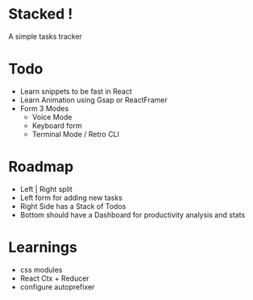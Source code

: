 # Stacked !

A simple tasks tracker

# Todo

-   Learn snippets to be fast in React
-   Learn Animation using Gsap or ReactFramer
-   Form 3 Modes
    -   Voice Mode
    -   Keyboard form
    -   Terminal Mode / Retro CLI

<!-- Maybe use the DB option as well -->

# Roadmap

-   Left | Right split
-   Left form for adding new tasks
-   Right Side has a Stack of Todos
-   Bottom should have a Dashboard for productivity analysis and stats

# Learnings

-   css modules
-   React Ctx + Reducer
-   configure autoprefixer
